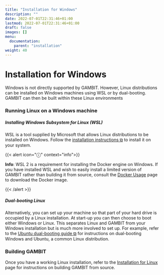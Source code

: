 ```yaml
---
title: "Installation for Windows"
description: ""
date: 2022-07-01T22:31:46+01:00
lastmod: 2022-07-01T22:31:46+01:00
draft: false
images: []
menu:
  documentation:
    parent: "installation"
weight: 40
---
```


# Installation for Windows

Windows is not directly supported by GAMBIT. However, Linux distributions can be installed on Windows machines using WSL or by dual-booting. GAMBIT can then be built within these Linux environments

### Running Linux on a Windows machine

##### Installing Windows Subsystem for Linux (WSL)

WSL is a tool supplied by Microsoft that allows Linux distributions to be installed on Windows. Follow the [installation instructions ⧉](https://docs.microsoft.com/en-us/windows/wsl/install) to install it on your system.

{{< alert icon="ⓘ" context="info">}}

**Info**: WSL 2 is a requirement for installing the Docker engine on Windows. If you have installed WSL and wish to easily install a limited version of GAMBIT rather than building it from source, consult the [Docker Usage](/documentation/installation/docker_usage/) page to download the Docker image.

{{< /alert >}}

##### Dual-booting Linux

Alternatively, you can set up your machine so that part of your hard drive is occupied by a Linux installation. At start-up you can then choose to boot either Windows or Linux. This separates Linux and GAMBIT from your Windows installation but is much more involved to set up. For example, refer to the [Ubuntu dual-booting guide ⧉](https://help.ubuntu.com/community/WindowsDualBoot) for instructions on dual-booting Windows and Ubuntu, a common Linux distribution.

### Building GAMBIT

Once you have a working Linux installation, refer to the [Installation for Linux](/documentation/installation/installation_for_linux/) page for instructions on building GAMBIT from source.